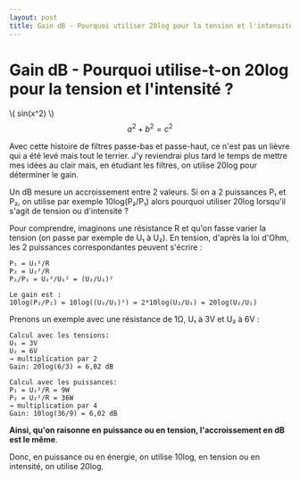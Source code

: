 ```yaml
---
layout: post
title: Gain dB - Pourquoi utiliser 20log pour la tension et l'intensité ?
---
```

# Gain dB - Pourquoi utilise-t-on 20log pour la tension et l'intensité ?

\\( sin(x^2) \\)
$$a^2 + b^2 = c^2$$

Avec cette histoire de filtres passe-bas et passe-haut, ce n'est pas un lièvre qui a été levé mais tout le terrier. J'y reviendrai plus tard le temps de mettre mes idées au clair mais, en étudiant les filtres, on utilise 20log pour déterminer le gain. 

Un dB mesure un accroissement entre 2 valeurs. Si on a 2 puissances P₁ et P₂, on utilise par exemple 10log(P₂/P₁) alors pourquoi utiliser 20log lorsqu'il s'agit de tension ou d'intensité ?

Pour comprendre, imaginons une résistance R et qu'on fasse varier la tension (on passe par exemple de U₁ à U₂).
En tension, d'après la loi d'Ohm, les 2 puissances correspondantes peuvent s'écrire :
```
P₁ = U₁²/R
P₂ = U₂²/R
P₂/P₁ = U₂²/U₁² = (U₂/U₁)²

Le gain est :
10log(P₂/P₁) = 10log((U₂/U₁)²) = 2*10log(U₂/U₁) = 20log(U₂/U₁)
```

Prenons un exemple avec une résistance de 1Ω, U₁ à 3V et U₂ à 6V :
```
Calcul avec les tensions:
U₁ = 3V
U₂ = 6V
→ multiplication par 2
Gain: 20log(6/3) = 6,02 dB

Calcul avec les puissances:
P₁ = U₁²/R = 9W
P₂ = U₂²/R = 36W
→ multiplication par 4
Gain: 10log(36/9) = 6,02 dB
```

**Ainsi, qu'on raisonne en puissance ou en tension, l'accroissement en dB est le même**.

Donc, en puissance ou en énergie, on utilise 10log, en tension ou en intensité, on utilise 20log.
